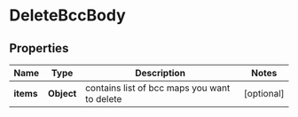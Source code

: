 # DeleteBccBody

## Properties
Name | Type | Description | Notes
------------ | ------------- | ------------- | -------------
**items** | **Object** | contains list of bcc maps you want to delete |  [optional]
